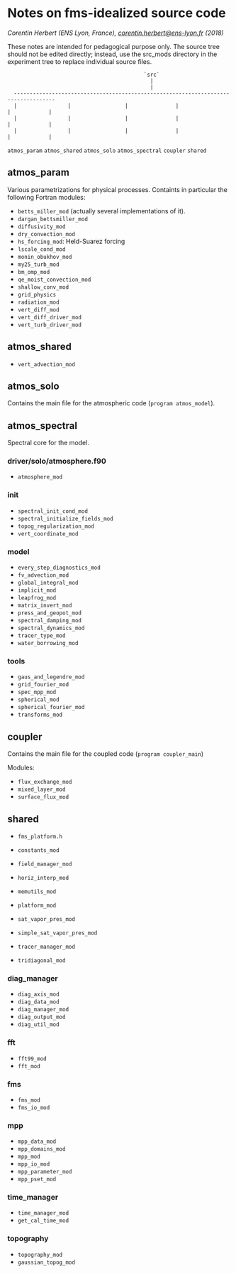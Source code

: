# Notes on fms-idealized source code
*Corentin Herbert (ENS Lyon, France), corentin.herbert@ens-lyon.fr (2018)*

These notes are intended for pedagogical purpose only.
The source tree should not be edited directly; instead, use the src_mods directory in the experiment tree to replace individual source files.

                                               `src`
                                                 |
                                                 |
      -----------------------------------------------------------------------------------
      |                |                 |               |                 |            |
      |                |                 |               |                 |            |
      |                |                 |               |                 |            |
`atmos_param`    `atmos_shared`    `atmos_solo`    `atmos_spectral`    `coupler`    `shared`

## atmos_param
Various parametrizations for physical processes.
Containts in particular the following Fortran modules:
- `betts_miller_mod` (actually several implementations of it).
- `dargan_bettsmiller_mod`
- `diffusivity_mod`
- `dry_convection_mod`
- `hs_forcing_mod`: Held-Suarez forcing
- `lscale_cond_mod`
- `monin_obukhov_mod`
- `my25_turb_mod`
- `bm_omp_mod`
- `qe_moist_convection_mod`
- `shallow_conv_mod`
- `grid_physics`
- `radiation_mod`
- `vert_diff_mod`
- `vert_diff_driver_mod`
- `vert_turb_driver_mod`

## atmos_shared
- `vert_advection_mod`

## atmos_solo
Contains the main file for the atmospheric code (`program atmos_model`).

## atmos_spectral
Spectral core for the model.

### driver/solo/atmosphere.f90

- `atmosphere_mod`

### init

- `spectral_init_cond_mod`
- `spectral_initialize_fields_mod`
- `topog_regularization_mod`
- `vert_coordinate_mod`

### model

- `every_step_diagnostics_mod`
- `fv_advection_mod`
- `global_integral_mod`
- `implicit_mod`
- `leapfrog_mod`
- `matrix_invert_mod`
- `press_and_geopot_mod`
- `spectral_damping_mod`
- `spectral_dynamics_mod`
- `tracer_type_mod`
- `water_borrowing_mod`

### tools

- `gaus_and_legendre_mod`
- `grid_fourier_mod`
- `spec_mpp_mod`
- `spherical_mod`
- `spherical_fourier_mod`
- `transforms_mod`

## coupler
Contains the main file for the coupled code (`program coupler_main`)

Modules:
- `flux_exchange_mod`
- `mixed_layer_mod`
- `surface_flux_mod`

## shared

- `fms_platform.h`

- `constants_mod`
- `field_manager_mod`
- `horiz_interp_mod`
- `memutils_mod`
- `platform_mod`
- `sat_vapor_pres_mod`
- `simple_sat_vapor_pres_mod`
- `tracer_manager_mod`
- `tridiagonal_mod`


### diag_manager

- `diag_axis_mod`
- `diag_data_mod`
- `diag_manager_mod`
- `diag_output_mod`
- `diag_util_mod`

### fft

- `fft99_mod`
- `fft_mod`

### fms

- `fms_mod`
- `fms_io_mod`

### mpp

- `mpp_data_mod`
- `mpp_domains_mod`
- `mpp_mod`
- `mpp_io_mod`
- `mpp_parameter_mod`
- `mpp_pset_mod`

### time_manager

- `time_manager_mod`
- `get_cal_time_mod`

### topography

- `topography_mod`
- `gaussian_topog_mod`

